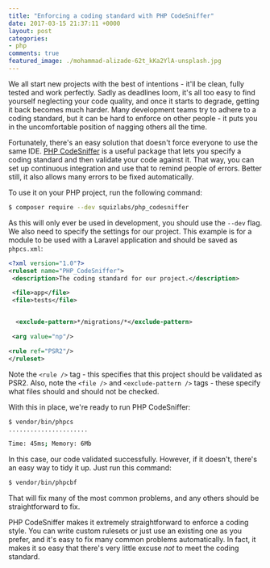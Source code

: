 ```yaml
---
title: "Enforcing a coding standard with PHP CodeSniffer"
date: 2017-03-15 21:37:11 +0000
layout: post
categories:
- php
comments: true
featured_image: ./mohammad-alizade-62t_kKa2YlA-unsplash.jpg
---
```


We all start new projects with the best of intentions - it'll be clean, fully tested and work perfectly. Sadly as deadlines loom, it's all too easy to find yourself neglecting your code quality, and once it starts to degrade, getting it back becomes much harder. Many development teams try to adhere to a coding standard, but it can be hard to enforce on other people - it puts you in the uncomfortable position of nagging others all the time.

Fortunately, there's an easy solution that doesn't force everyone to use the same IDE. [PHP CodeSniffer](https://github.com/squizlabs/PHP_CodeSniffer) is a useful package that lets you specify a coding standard and then validate your code against it. That way, you can set up continuous integration and use that to remind people of errors. Better still, it also allows many errors to be fixed automatically.

To use it on your PHP project, run the following command:

```bash
$ composer require --dev squizlabs/php_codesniffer 
```

As this will only ever be used in development, you should use the `--dev` flag. We also need to specify the settings for our project. This example is for a module to be used with a Laravel application and should be saved as `phpcs.xml`:

```xml
<?xml version="1.0"?>
<ruleset name="PHP_CodeSniffer">
 <description>The coding standard for our project.</description>

 <file>app</file>
 <file>tests</file>


  <exclude-pattern>*/migrations/*</exclude-pattern>

 <arg value="np"/>

<rule ref="PSR2"/>
</ruleset>
```

Note the `<rule />` tag - this specifies that this project should be validated as PSR2. Also, note the `<file />` and `<exclude-pattern />` tags - these specify what files should and should not be checked.

With this in place, we're ready to run PHP CodeSniffer:

```bash
$ vendor/bin/phpcs
......................

Time: 45ms; Memory: 6Mb
```

In this case, our code validated successfully. However, if it doesn't, there's an easy way to tidy it up. Just run this command:

```bash
$ vendor/bin/phpcbf
```

That will fix many of the most common problems, and any others should be straightforward to fix.

PHP CodeSniffer makes it extremely straightforward to enforce a coding style. You can write custom rulesets or just use an existing one as you prefer, and it's easy to fix many common problems automatically. In fact, it makes it so easy that there's very little excuse *not* to meet the coding standard.
